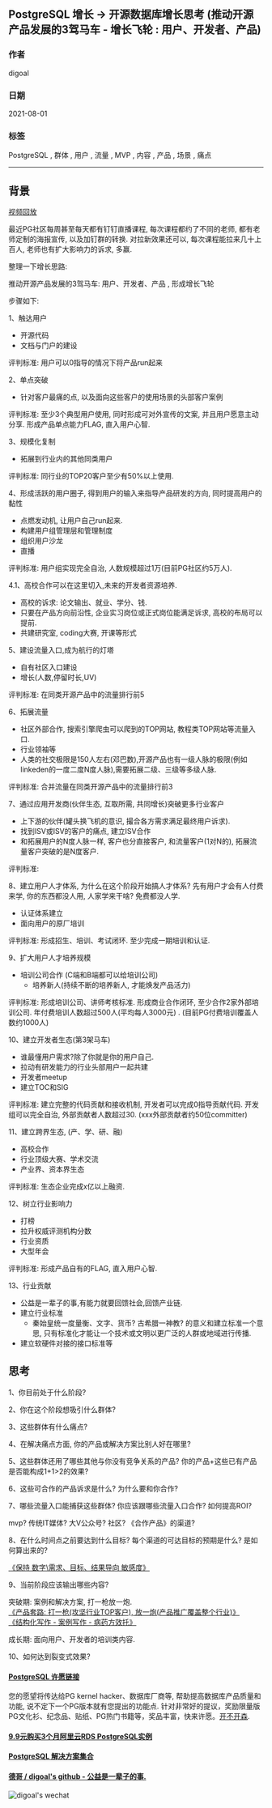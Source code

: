 ## PostgreSQL 增长 -> 开源数据库增长思考 (推动开源产品发展的3驾马车 - 增长飞轮 : 用户、开发者、产品)          
                        
### 作者           
digoal                        
                        
### 日期                        
2021-08-01                         
                        
### 标签                        
PostgreSQL , 群体 , 用户 , 流量 , MVP , 内容 , 产品 , 场景 , 痛点          
                        
----                        
                        
## 背景             
[视频回放](https://www.bilibili.com/video/BV1FU4y1n7Dz/)  
  
最近PG社区每周甚至每天都有钉钉直播课程, 每次课程都约了不同的老师, 都有老师定制的海报宣传, 以及加钉群的转换. 对拉新效果还可以, 每次课程能拉来几十上百人, 老师也有扩大影响力的诉求, 多赢.       
      
整理一下增长思路:       
  
推动开源产品发展的3驾马车: 用户、开发者、产品 , 形成增长飞轮   
  
步骤如下:  
  
1、触达用户  
- 开源代码  
- 文档与门户的建设  
  
评判标准: 用户可以0指导的情况下将产品run起来   
  
2、单点突破  
- 针对客户最痛的点, 以及面向这些客户的使用场景的头部客户案例  
  
评判标准: 至少3个典型用户使用, 同时形成可对外宣传的文案, 并且用户愿意主动分享. 形成产品单点能力FLAG, 直入用户心智.    
  
3、规模化复制  
- 拓展到行业内的其他同类用户  
  
评判标准: 同行业的TOP20客户至少有50%以上使用.   
  
4、形成活跃的用户圈子, 得到用户的输入来指导产品研发的方向, 同时提高用户的黏性  
- 点燃发动机, 让用户自己run起来. 
- 构建用户组管理层和管理制度  
- 组织用户沙龙  
- 直播  
  
评判标准: 用户组实现完全自治, 人数规模超过1万(目前PG社区约5万人).    
  
4\.1、高校合作可以在这里切入,未来的开发者资源培养.   
- 高校的诉求: 论文输出、就业、学分、钱.
- 只要在产品方向前沿性, 企业实习岗位或正式岗位能满足诉求, 高校的布局可以提前.   
- 共建研究室, coding大赛, 开课等形式   
  
5、建设流量入口,成为航行的灯塔  
- 自有社区入口建设  
- 增长(人数,停留时长,UV)
  
评判标准: 在同类开源产品中的流量排行前5   
  
6、拓展流量  
- 社区外部合作, 搜索引擎爬虫可以爬到的TOP网站, 教程类TOP网站等流量入口.  
- 行业领袖等
- 人类的社交极限是150人左右(邓巴数),开源产品也有一级人脉的极限(例如linkeden的一度二度N度人脉),需要拓展二级、三级等多级人脉.    
  
评判标准: 合并流量在同类开源产品中的流量排行前3   
  
7、通过应用开发商(伙伴生态, 互取所需, 共同增长)突破更多行业客户  
- 上下游的伙伴(罐头换飞机的意识, 撮合各方需求满足最终用户诉求).   
- 找到ISV或ISV的客户的痛点, 建立ISV合作  
- 和拓展用户的N度人脉一样, 客户也分直接客户, 和流量客户(1对N的), 拓展流量客户突破的是N度客户. 
  
评判标准:   
  
8、建立用户人才体系, 为什么在这个阶段开始搞人才体系?  先有用户才会有人付费来学, 你的东西都没人用, 人家学来干啥? 免费都没人学.   
- 认证体系建立  
- 面向用户的原厂培训  
  
评判标准: 形成招生、培训、考试闭环. 至少完成一期培训和认证.    
  
9、扩大用户人才培养规模  
- 培训公司合作 (C端和B端都可以给培训公司) 
    - 培养新人(持续不断的培养新人, 才能焕发产品活力)
  
评判标准: 形成培训公司、讲师考核标准. 形成商业合作闭环, 至少合作2家外部培训公司. 年付费培训人数超过500人(平均每人3000元) . (目前PG付费培训覆盖人数约1000人)    
  
10、建立开发者生态(第3架马车)   
- 谁最懂用户需求?除了你就是你的用户自己. 
- 拉动有研发能力的行业头部用户一起共建
- 开发者meetup  
- 建立TOC和SIG  
  
评判标准: 建立完整的代码贡献和接收机制, 开发者可以完成0指导贡献代码. 开发组可以完全自治, 外部贡献者人数超过30. (xxx外部贡献者约50位committer)    
  
11、建立跨界生态, (产、学、研、融)  
- 高校合作  
- 行业顶级大赛、学术交流  
- 产业界、资本界生态   
  
评判标准: 生态企业完成x亿以上融资.    
  
12、树立行业影响力  
- 打榜  
- 拉升权威评测机构分数  
- 行业资质
- 大型年会  
  
评判标准: 形成产品自有的FLAG, 直入用户心智.   
  
13、行业贡献  
- 公益是一辈子的事,有能力就要回馈社会,回馈产业链.  
- 建立行业标准  
    - 秦始皇统一度量衡、文字、货币? 古希腊一神教? 的意义和建立标准一个意思, 只有标准化才能让一个技术或文明以更广泛的人群或地域进行传播.  
- 建立软硬件对接的接口标准等
  
  
## 思考  
      
1、你目前处于什么阶段?         
        
2、你在这个阶段想吸引什么群体?         
        
3、这些群体有什么痛点?         
        
4、在解决痛点方面, 你的产品或解决方案比别人好在哪里?         
        
5、这些群体还用了哪些其他与你没有竞争关系的产品? 你的产品+这些已有产品是否能构成1+1>2的效果?         
        
6、这些可合作的产品诉求是什么? 为什么要和你合作?         
        
7、哪些流量入口能捕获这些群体? 你应该跟哪些流量入口合作? 如何提高ROI?           
        
mvp? 传统IT媒体? 大V公众号? 社区? 《合作产品》的渠道?        
    
8、在什么时间点之前要达到什么目标? 每个渠道的可达目标的预期是什么? 是如何算出来的?       
    
[《保持 数字\需求、目标、结果导向 敏感度》](../202104/20210414_05.md)      
        
9、当前阶段应该输出哪些内容?         
        
突破期: 案例和解决方案, 打一枪放一炮.         
[《产品套路: 打一枪(攻坚行业TOP客户), 放一炮(产品推广覆盖整个行业)》](../202104/20210401_03.md)           
[《结构化写作 - 案例写作 - 病药方效托》](../202104/20210414_03.md)          
        
成长期: 面向用户、开发者的培训类内容.         
          
10、如何达到裂变式效果?         
       
    
#### [PostgreSQL 许愿链接](https://github.com/digoal/blog/issues/76 "269ac3d1c492e938c0191101c7238216")  
您的愿望将传达给PG kernel hacker、数据库厂商等, 帮助提高数据库产品质量和功能, 说不定下一个PG版本就有您提出的功能点. 针对非常好的提议，奖励限量版PG文化衫、纪念品、贴纸、PG热门书籍等，奖品丰富，快来许愿。[开不开森](https://github.com/digoal/blog/issues/76 "269ac3d1c492e938c0191101c7238216").    
    
    
#### [9.9元购买3个月阿里云RDS PostgreSQL实例](https://www.aliyun.com/database/postgresqlactivity "57258f76c37864c6e6d23383d05714ea")  
    
    
#### [PostgreSQL 解决方案集合](https://yq.aliyun.com/topic/118 "40cff096e9ed7122c512b35d8561d9c8")  
    
    
#### [德哥 / digoal's github - 公益是一辈子的事.](https://github.com/digoal/blog/blob/master/README.md "22709685feb7cab07d30f30387f0a9ae")  
    
    
![digoal's wechat](../pic/digoal_weixin.jpg "f7ad92eeba24523fd47a6e1a0e691b59")  
